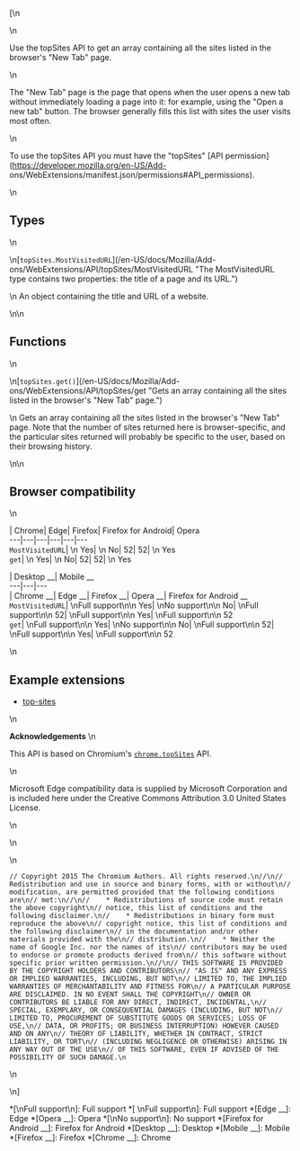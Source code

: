 [\n

\n

Use the topSites API to get an array containing all the sites listed in the
browser's "New Tab" page.

\n

The "New Tab" page is the page that opens when the user opens a new tab
without immediately loading a page into it: for example, using the "Open a new
tab" button. The browser generally fills this list with sites the user visits
most often.

\n

To use the topSites API you must have the "topSites" [API
permission](https://developer.mozilla.org/en-US/Add-
ons/WebExtensions/manifest.json/permissions#API_permissions).

\n

## Types

\n

\n[`topSites.MostVisitedURL`](/en-US/docs/Mozilla/Add-
ons/WebExtensions/API/topSites/MostVisitedURL "The MostVisitedURL type
contains two properties: the title of a page and its URL.")

\n    An object containing the title and URL of a website.

\n\n

## Functions

\n

\n[`topSites.get()`](/en-US/docs/Mozilla/Add-
ons/WebExtensions/API/topSites/get "Gets an array containing all the sites
listed in the browser's "New Tab" page.")

\n    Gets an array containing all the sites listed in the browser's "New Tab"
page. Note that the number of sites returned here is browser-specific, and the
particular sites returned will probably be specific to the user, based on
their browsing history.

\n\n

## Browser compatibility

\n

| Chrome| Edge| Firefox| Firefox for Android| Opera  
---|---|---|---|---|---  
`MostVisitedURL`| \n Yes| \n No| 52| 52| \n Yes  
`get`| \n Yes| \n No| 52| 52| \n Yes  
  
| Desktop __| Mobile __  
---|---|---  
| Chrome __| Edge __| Firefox __| Opera __| Firefox for Android __  
`MostVisitedURL`|  \nFull support\n\n Yes| \nNo support\n\n No| \nFull
support\n\n 52| \nFull support\n\n Yes| \nFull support\n\n 52  
`get`| \nFull support\n\n Yes| \nNo support\n\n No| \nFull support\n\n 52|
\nFull support\n\n Yes| \nFull support\n\n 52  
  
\n

## Example extensions

  * [top-sites](https://github.com/mdn/webextensions-examples/tree/master/top-sites)

\n

 **Acknowledgements** \n

This API is based on Chromium's
[`chrome.topSites`](https://developer.chrome.com/extensions/topSites) API.

\n

Microsoft Edge compatibility data is supplied by Microsoft Corporation and is
included here under the Creative Commons Attribution 3.0 United States
License.

\n

\n

\n

    
    
    // Copyright 2015 The Chromium Authors. All rights reserved.\n//\n// Redistribution and use in source and binary forms, with or without\n// modification, are permitted provided that the following conditions are\n// met:\n//\n//    * Redistributions of source code must retain the above copyright\n// notice, this list of conditions and the following disclaimer.\n//    * Redistributions in binary form must reproduce the above\n// copyright notice, this list of conditions and the following disclaimer\n// in the documentation and/or other materials provided with the\n// distribution.\n//    * Neither the name of Google Inc. nor the names of its\n// contributors may be used to endorse or promote products derived from\n// this software without specific prior written permission.\n//\n// THIS SOFTWARE IS PROVIDED BY THE COPYRIGHT HOLDERS AND CONTRIBUTORS\n// "AS IS" AND ANY EXPRESS OR IMPLIED WARRANTIES, INCLUDING, BUT NOT\n// LIMITED TO, THE IMPLIED WARRANTIES OF MERCHANTABILITY AND FITNESS FOR\n// A PARTICULAR PURPOSE ARE DISCLAIMED. IN NO EVENT SHALL THE COPYRIGHT\n// OWNER OR CONTRIBUTORS BE LIABLE FOR ANY DIRECT, INDIRECT, INCIDENTAL,\n// SPECIAL, EXEMPLARY, OR CONSEQUENTIAL DAMAGES (INCLUDING, BUT NOT\n// LIMITED TO, PROCUREMENT OF SUBSTITUTE GOODS OR SERVICES; LOSS OF USE,\n// DATA, OR PROFITS; OR BUSINESS INTERRUPTION) HOWEVER CAUSED AND ON ANY\n// THEORY OF LIABILITY, WHETHER IN CONTRACT, STRICT LIABILITY, OR TORT\n// (INCLUDING NEGLIGENCE OR OTHERWISE) ARISING IN ANY WAY OUT OF THE USE\n// OF THIS SOFTWARE, EVEN IF ADVISED OF THE POSSIBILITY OF SUCH DAMAGE.\n

\n

\n]

  *[\nFull support\n]: Full support
  *[ \nFull support\n]: Full support
  *[Edge __]: Edge
  *[Opera __]: Opera
  *[\nNo support\n]: No support
  *[Firefox for Android __]: Firefox for Android
  *[Desktop __]: Desktop
  *[Mobile __]: Mobile
  *[Firefox __]: Firefox
  *[Chrome __]: Chrome


